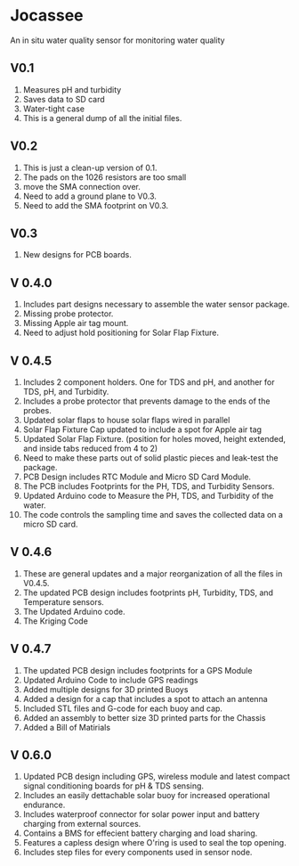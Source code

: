 
# Jocassee
An in situ water quality sensor for monitoring water quality

## V0.1
1. Measures pH and turbidity 
1. Saves data to SD card
1. Water-tight case 
1. This is a general dump of all the initial files. 

## V0.2
1. This is just a clean-up version of 0.1. 
1. The pads on the 1026 resistors are too small
1. move the SMA connection over.
1. Need to add a ground plane to V0.3.
1. Need to add the SMA footprint on V0.3.

## V0.3
1. New designs for PCB boards. 



## V 0.4.0
1. Includes part designs necessary to assemble the water sensor package.
2. Missing probe protector.
3. Missing Apple air tag mount.
4. Need to adjust hold positioning for Solar Flap Fixture.


## V 0.4.5 
1. Includes 2 component holders. One for TDS and pH, and another for TDS, pH, and Turbidity.
2. Includes a probe protector that prevents damage to the ends of the probes.
3. Updated solar flaps to house solar flaps wired in parallel
4. Solar Flap Fixture Cap updated to include a spot for Apple air tag
5. Updated Solar Flap Fixture. (position for holes moved, height extended, and inside tabs reduced from 4 to 2)
6. Need to make these parts out of solid plastic pieces and leak-test the package.
7. PCB Design includes RTC Module and Micro SD Card Module.
8. The PCB includes Footprints for the PH, TDS, and Turbidity Sensors.
9. Updated Arduino code to Measure the PH, TDS, and Turbidity of the water.
10. The code controls the sampling time and saves the collected data on a micro SD card.

## V 0.4.6 
1. These are general updates and a major reorganization of all the files in V0.4.5.
2. The updated PCB design includes footprints pH, Turbidity, TDS, and Temperature sensors.
3. The Updated Arduino code.
4. The Kriging Code

## V 0.4.7
1. The updated PCB design includes footprints for a GPS Module
2. Updated Arduino Code to include GPS readings
3. Added multiple designs for 3D printed Buoys
5. Added a design for a cap that includes a spot to attach an antenna
6. Included STL files and G-code for each buoy and cap.
7. Added an assembly to better size 3D printed parts for the Chassis
8. Added a Bill of Matirials

## V 0.6.0
1. Updated PCB design including GPS, wireless module and latest compact signal conditioning boards for pH & TDS sensing.
2. Includes an easily dettachable solar buoy for increased operational endurance.
3. Includes waterproof connector for solar power input and battery charging from external sources.
4. Contains a BMS for effecient battery charging and load sharing.
5. Features a capless design where O'ring is used to seal the top opening.
6. Includes step files for every components used in sensor node.



















